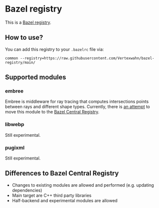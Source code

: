 # Bazel registry

This is a [Bazel registry](https://bazel.build/external/registry).

## How to use?

You can add this registry to your `.bazelrc` file via:

```
common --registry=https://raw.githubusercontent.com/Vertexwahn/bazel-registry/main/
```

## Supported modules

### embree

Embree is middleware for ray tracing that computes intersections points between rays and different shape types.
Currently, there is [an attempt](https://github.com/bazelbuild/bazel-central-registry/pull/964) to move this module to the [Bazel Central Registry](https://registry.bazel.build/).

### libwebp

Still experimental.

### pugixml

Still experimental.

## Differences to Bazel Central Registry

- Changes to existing modules are allowed and performed (e.g. updating dependencies)
- Main target are C++ third party libraries
- Half-backend and experimental modules are allowed
